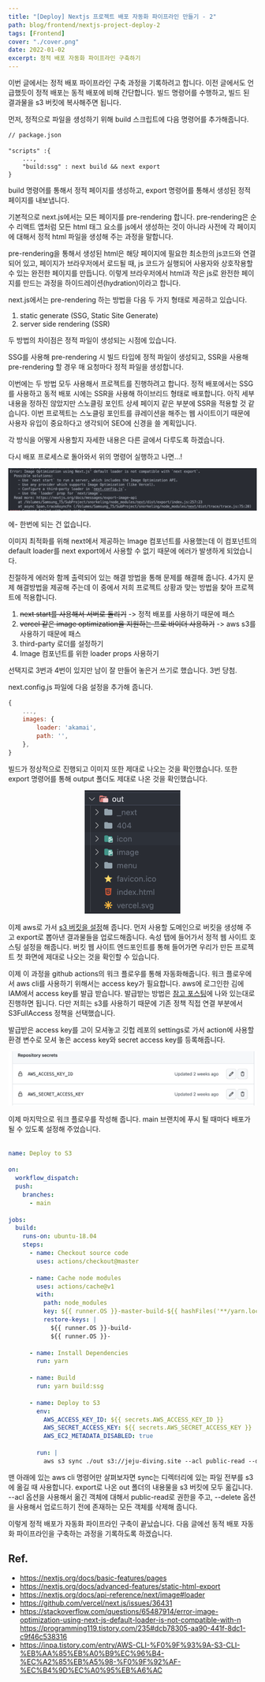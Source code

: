 ```yaml
---
title: "[Deploy] Nextjs 프로젝트 배포 자동화 파이프라인 만들기 - 2"
path: blog/frontend/nextjs-project-deploy-2
tags: [Frontend]
cover: "./cover.png"
date: 2022-01-02
excerpt: 정적 배포 자동화 파이프라인 구축하기
---
```



이번 글에서는 정적 배포 파이프라인 구축 과정을 기록하려고 합니다. 이전 글에서도 언급했듯이 정적 배포는 동적 배포에 비해 간단합니다. 빌드 명령어를 수행하고, 빌드 된 결과물을 s3 버킷에 복사해주면 됩니다.

먼저, 정적으로 파일을 생성하기 위해 build 스크립트에 다음 명령어를 추가해줍니다.
```
// package.json

"scripts" :{
    ...,
    "build:ssg" : next build && next export
}
``` 
build 명령어를 통해서 정적 페이지를 생성하고, export 명령어를 통해서 생성된 정적 페이지를 내보냅니다.

기본적으로 next.js에서는 모든 페이지를 pre-rendering 합니다. pre-rendering은 순수 리액트 앱처럼 모든 html 태그 요소를 js에서 생성하는 것이 아니라 사전에 각 페이지에 대해서 정적 html 파일을 생성해 주는 과정을 말합니다.

 pre-rendering을 통해서 생성된 html은 해당 페이지에 필요한 최소한의 js코드와 연결되어 있고, 페이지가 브라우저에서 로드될 때, js 코드가 실행되어 사용자와 상호작용할 수 있는 완전한 페이지를 만듭니다. 이렇게 브라우저에서 html과 작은 js로 완전한 페이지를 만드는 과정을 하이드레이션(hydration)이라고 합니다. 

 next.js에서는 pre-rendering 하는 방법을 다음 두 가지 형태로 제공하고 있습니다.

 1. static generate (SSG, Static Site Generate)
 2. server side rendering (SSR)

 두 방법의 차이점은 정적 파일이 생성되는 시점에 있습니다. 

 SSG를 사용해 pre-rendering 시 빌드 타입에 정적 파일이 생성되고, SSR을 사용해 pre-rendering 할 경우 매 요청마다 정적 파일을 생성합니다. 

 이번에는 두 방법 모두 사용해서 프로젝트를 진행하려고 합니다. 정적 배포에서는 SSG를 사용하고 동적 배포 시에는 SSR을 사용해 하이브리드 형태로 배포합니다. 아직 세부 내용을 정하진 않았지만 스노클링 포인트 상세 페이지 같은 부분에 SSR을 적용할 것 같습니다. 이번 프로젝트는 스노클링 포인트를 큐레이션을 해주는 웹 사이트이기 때문에 사용자 유입이 중요하다고 생각되어 SEO에 신경을 쓸 계획입니다.

 각 방식을 어떻게 사용할지 자세한 내용은 다른 글에서 다루도록 하겠습니다. 

 다시 배포 프로세스로 돌아와서 위의 명령어 실행하고 나면...!

 ![](./imageError.png)

 에- 한번에 되는 건 없습니다.
 
 이미지 최적화를 위해 next에서 제공하는 Image 컴포넌트를 사용했는데 이 컴포넌트의 default loader를 next export에서 사용할 수 없기 때문에 에러가 발생하게 되었습니다. 

 친절하게 에러와 함께 출력되어 있는 해결 방법을 통해 문제를 해결해 줍니다. 4가지 문제 해결방법을 제공해 주는데 이 중에서 저희 프로젝트 상황과 맞는 방법을 찾아 프로젝트에 적용합니다.

 1. ~~next start를 사용해서 서버로 돌리기~~ -> 정적 배포를 사용하기 때문에 패스 
 2. ~~vercel 같은 image optimization을 지원하는 프로 바이더 사용하기~~ -> aws s3를 사용하기 때문에 패스 
 3. third-party 로더를 설정하기 
 4. Image 컴포넌트를 위한 loader props 사용하기 

선택지로 3번과 4번이 있지만 남이 잘 만들어 놓은거 쓰기로 했습니다. 3번 당첨.

next.config.js 파일에 다음 설정을 추가해 줍니다. 

```javascript
{
    ...,
    images: {
        loader: 'akamai',
        path: '',
    },
}
```
빌드가 정상적으로 진행되고 이미지 또한 제대로 나오는 것을 확인했습니다. 또한 export 명령어를 통해 output 폴더도 제대로 나온 것을 확인했습니다.

<p align="center">
    <img src="./build-export.png" height="250px">
</p>

이제 aws로 가서 [s3 버킷을 설정](https://longtermsad.tistory.com/44)해 줍니다. 먼저 사용할 도메인으로 버킷을 생성해 주고 export로 뽑아낸 결과물들을 업로드해줍니다. 속성 탭에 들어가서 정적 웹 사이트 호스팅 설정을 해줍니다. 버킷 웹 사이트 엔드포인트를 통해 들어가면 우리가 만든 프로젝트 첫 화면에 제대로 나오는 것을 확인할 수 있습니다. 

이제 이 과정을 github actions의 워크 플로우를 통해 자동화해줍니다. 워크 플로우에서 aws cli를 사용하기 위해서는 access key가 필요합니다. aws에 로그인한 김에 IAM에서 access key를 발급 받습니다. 발급받는 방법은 [참고 포스팅](https://lannstark.tistory.com/66)에 나와 있는대로 진행하면 됩니다. 다만 저희는 s3를 사용하기 때문에 기존 정책 직접 연결 부분에서 S3FullAccess 정책을 선택했습니다.

발급받은 access key를 고이 모셔놓고 깃헙 레포의 settings로 가서 action에 사용할 환경 변수로 모셔 놓은 access key와 secret access key를 등록해줍니다.

![](./actions-secret.png)

이제 마지막으로 워크 플로우를 작성해 줍니다. main 브랜치에 푸시 될 때마다 배포가 될 수 있도록 설정해 주었습니다.

```yml

name: Deploy to S3

on:
  workflow_dispatch:
  push:
    branches:
      - main    

jobs:
  build:
    runs-on: ubuntu-18.04
    steps:
      - name: Checkout source code
        uses: actions/checkout@master

      - name: Cache node modules  
        uses: actions/cache@v1
        with:
          path: node_modules
          key: ${{ runner.OS }}-master-build-${{ hashFiles('**/yarn.lock') }}
          restore-keys: |
            ${{ runner.OS }}-build-
            ${{ runner.OS }}-

      - name: Install Dependencies
        run: yarn

      - name: Build
        run: yarn build:ssg

      - name: Deploy to S3
        env:
          AWS_ACCESS_KEY_ID: ${{ secrets.AWS_ACCESS_KEY_ID }}
          AWS_SECRET_ACCESS_KEY: ${{ secrets.AWS_SECRET_ACCESS_KEY }}
          AWS_EC2_METADATA_DISABLED: true

        run: |
          aws s3 sync ./out s3://jeju-diving.site --acl public-read --delete
```
맨 아래에 있는 aws cli 명령어만 살펴보자면 sync는 디렉터리에 있는 파일 전부를 s3에 옮길 때 사용합니다. export로 나온 out 폴더의 내용물을 s3 버킷에 모두 옮깁니다. --acl 옵션을 사용해서 옮긴 객체에 대해서 public-read로 권한을 주고, --delete 옵션을 사용해서 업로드하기 전에 존재하는 모든 객체를 삭제해 줍니다.


이렇게 정적 배포가 자동화 파이프라인 구축이 끝났습니다. 다음 글에선 동적 배포 자동화 파이프라인을 구축하는 과정을 기록하도록 하겠습니다.


 ## Ref.
 - https://nextjs.org/docs/basic-features/pages
 - https://nextjs.org/docs/advanced-features/static-html-export
 - https://nextjs.org/docs/api-reference/next/image#loader
 - https://github.com/vercel/next.js/issues/36431
 - https://stackoverflow.com/questions/65487914/error-image-optimization-using-next-js-default-loader-is-not-compatible-with-n
 https://programming119.tistory.com/235#dcb78305-aa90-441f-8dc1-c9f46c538316
 - https://inpa.tistory.com/entry/AWS-CLI-%F0%9F%93%9A-S3-CLI-%EB%AA%85%EB%A0%B9%EC%96%B4-%EC%A2%85%EB%A5%98-%F0%9F%92%AF-%EC%B4%9D%EC%A0%95%EB%A6%AC